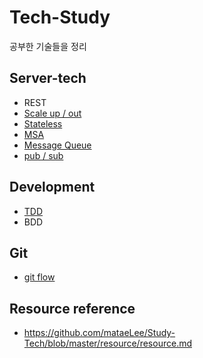# Tech-Study
공부한 기술들을 정리  

## Server-tech
* REST
* [Scale up / out](https://github.com/mataeLee/Study-Tech/blob/master/Server/Scale%20up_out.md)  
* [Stateless](https://github.com/mataeLee/Study-Tech/blob/master/Server/Stateless.md)  
* [MSA](https://github.com/mataeLee/Study-Tech/blob/master/Server/Msa.md)  
* [Message Queue](https://github.com/mataeLee/Study-Tech/blob/master/Server/Message%20queue.md)
* [pub / sub](https://github.com/mataeLee/Study-Tech/blob/master/Server/pub_sub.md)  
## Development 
* [TDD](https://github.com/mataeLee/Study-Tech/blob/master/Development/TDD.md)  
* BDD
## Git
* [git flow](https://github.com/mataeLee/Study-Tech/blob/master/Git/Git-flow.md)

## Resource reference
- https://github.com/mataeLee/Study-Tech/blob/master/resource/resource.md
